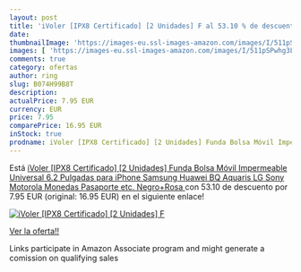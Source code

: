 ```yaml
---
layout: post
title: 'iVoler [IPX8 Certificado] [2 Unidades] F al 53.10 % de descuento'
date: 
thumbnailImage: 'https://images-eu.ssl-images-amazon.com/images/I/511pSPwhg3L._SL200_.jpg'
images: [ 'https://images-eu.ssl-images-amazon.com/images/I/511pSPwhg3L._SL200_.jpg' ]
comments: true
category: ofertas
author: ring
slug: B074H99B8T
description:
actualPrice: 7.95 EUR
currency: EUR
price: 7.95
comparePrice: 16.95 EUR
inStock: true
prodname: iVoler [IPX8 Certificado] [2 Unidades] Funda Bolsa Móvil Impermeable Universal 6.2 Pulgadas para iPhone Samsung Huawei BQ Aquaris LG Sony Motorola Monedas Pasaporte etc.  Negro+Rosa 
---
```


Está [iVoler [IPX8 Certificado] [2 Unidades] Funda Bolsa Móvil Impermeable Universal 6.2 Pulgadas para iPhone Samsung Huawei BQ Aquaris LG Sony Motorola Monedas Pasaporte etc.  Negro+Rosa ](https://www.amazon.es/dp/B074H99B8T/?tag=tolees-21) con 53.10 de descuento por 7.95 EUR (original: 16.95 EUR) en el siguiente enlace!

[![iVoler [IPX8 Certificado] [2 Unidades] F](https://images-eu.ssl-images-amazon.com/images/I/511pSPwhg3L._SL200_.jpg)](https://www.amazon.es/dp/B074H99B8T/?tag=tolees-21)

[Ver la oferta!!](https://www.amazon.es/dp/B074H99B8T/?tag=tolees-21)

Links participate in Amazon Associate program and might generate a comission on qualifying sales


